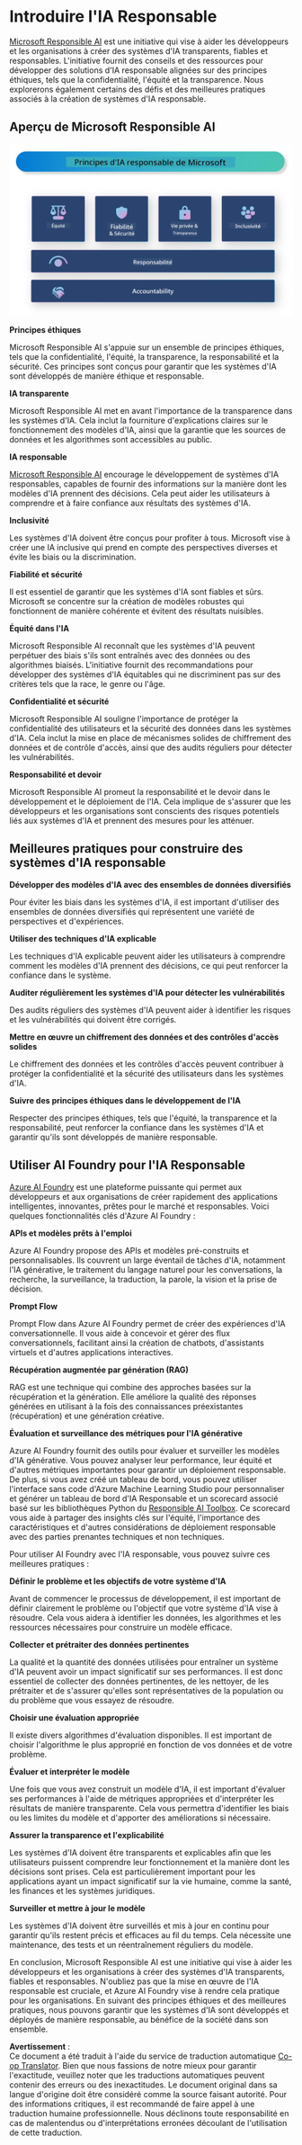 <!--
CO_OP_TRANSLATOR_METADATA:
{
  "original_hash": "805b96b20152936d8f4c587d90d6e06e",
  "translation_date": "2025-03-27T09:04:55+00:00",
  "source_file": "md\\01.Introduction\\05\\ResponsibleAI.md",
  "language_code": "fr"
}
-->
# **Introduire l'IA Responsable**

[Microsoft Responsible AI](https://www.microsoft.com/ai/responsible-ai?WT.mc_id=aiml-138114-kinfeylo) est une initiative qui vise à aider les développeurs et les organisations à créer des systèmes d'IA transparents, fiables et responsables. L'initiative fournit des conseils et des ressources pour développer des solutions d'IA responsable alignées sur des principes éthiques, tels que la confidentialité, l'équité et la transparence. Nous explorerons également certains des défis et des meilleures pratiques associés à la création de systèmes d'IA responsable.

## Aperçu de Microsoft Responsible AI

![RAIPrinciples](../../../../../translated_images/RAIPrinciples.e40f2a169a854832e885ce2659f3a913cfb393fa59b595ed57cfae9119694eb7.fr.png)

**Principes éthiques**

Microsoft Responsible AI s'appuie sur un ensemble de principes éthiques, tels que la confidentialité, l'équité, la transparence, la responsabilité et la sécurité. Ces principes sont conçus pour garantir que les systèmes d'IA sont développés de manière éthique et responsable.

**IA transparente**

Microsoft Responsible AI met en avant l'importance de la transparence dans les systèmes d'IA. Cela inclut la fourniture d'explications claires sur le fonctionnement des modèles d'IA, ainsi que la garantie que les sources de données et les algorithmes sont accessibles au public.

**IA responsable**

[Microsoft Responsible AI](https://www.microsoft.com/ai/responsible-ai?WT.mc_id=aiml-138114-kinfeylo) encourage le développement de systèmes d'IA responsables, capables de fournir des informations sur la manière dont les modèles d'IA prennent des décisions. Cela peut aider les utilisateurs à comprendre et à faire confiance aux résultats des systèmes d'IA.

**Inclusivité**

Les systèmes d'IA doivent être conçus pour profiter à tous. Microsoft vise à créer une IA inclusive qui prend en compte des perspectives diverses et évite les biais ou la discrimination.

**Fiabilité et sécurité**

Il est essentiel de garantir que les systèmes d'IA sont fiables et sûrs. Microsoft se concentre sur la création de modèles robustes qui fonctionnent de manière cohérente et évitent des résultats nuisibles.

**Équité dans l'IA**

Microsoft Responsible AI reconnaît que les systèmes d'IA peuvent perpétuer des biais s'ils sont entraînés avec des données ou des algorithmes biaisés. L'initiative fournit des recommandations pour développer des systèmes d'IA équitables qui ne discriminent pas sur des critères tels que la race, le genre ou l'âge.

**Confidentialité et sécurité**

Microsoft Responsible AI souligne l'importance de protéger la confidentialité des utilisateurs et la sécurité des données dans les systèmes d'IA. Cela inclut la mise en place de mécanismes solides de chiffrement des données et de contrôle d'accès, ainsi que des audits réguliers pour détecter les vulnérabilités.

**Responsabilité et devoir**

Microsoft Responsible AI promeut la responsabilité et le devoir dans le développement et le déploiement de l'IA. Cela implique de s'assurer que les développeurs et les organisations sont conscients des risques potentiels liés aux systèmes d'IA et prennent des mesures pour les atténuer.

## Meilleures pratiques pour construire des systèmes d'IA responsable

**Développer des modèles d'IA avec des ensembles de données diversifiés**

Pour éviter les biais dans les systèmes d'IA, il est important d'utiliser des ensembles de données diversifiés qui représentent une variété de perspectives et d'expériences.

**Utiliser des techniques d'IA explicable**

Les techniques d'IA explicable peuvent aider les utilisateurs à comprendre comment les modèles d'IA prennent des décisions, ce qui peut renforcer la confiance dans le système.

**Auditer régulièrement les systèmes d'IA pour détecter les vulnérabilités**

Des audits réguliers des systèmes d'IA peuvent aider à identifier les risques et les vulnérabilités qui doivent être corrigés.

**Mettre en œuvre un chiffrement des données et des contrôles d'accès solides**

Le chiffrement des données et les contrôles d'accès peuvent contribuer à protéger la confidentialité et la sécurité des utilisateurs dans les systèmes d'IA.

**Suivre des principes éthiques dans le développement de l'IA**

Respecter des principes éthiques, tels que l'équité, la transparence et la responsabilité, peut renforcer la confiance dans les systèmes d'IA et garantir qu'ils sont développés de manière responsable.

## Utiliser AI Foundry pour l'IA Responsable

[Azure AI Foundry](https://ai.azure.com?WT.mc_id=aiml-138114-kinfeylo) est une plateforme puissante qui permet aux développeurs et aux organisations de créer rapidement des applications intelligentes, innovantes, prêtes pour le marché et responsables. Voici quelques fonctionnalités clés d'Azure AI Foundry :

**APIs et modèles prêts à l'emploi**

Azure AI Foundry propose des APIs et modèles pré-construits et personnalisables. Ils couvrent un large éventail de tâches d'IA, notamment l'IA générative, le traitement du langage naturel pour les conversations, la recherche, la surveillance, la traduction, la parole, la vision et la prise de décision.

**Prompt Flow**

Prompt Flow dans Azure AI Foundry permet de créer des expériences d'IA conversationnelle. Il vous aide à concevoir et gérer des flux conversationnels, facilitant ainsi la création de chatbots, d'assistants virtuels et d'autres applications interactives.

**Récupération augmentée par génération (RAG)**

RAG est une technique qui combine des approches basées sur la récupération et la génération. Elle améliore la qualité des réponses générées en utilisant à la fois des connaissances préexistantes (récupération) et une génération créative.

**Évaluation et surveillance des métriques pour l'IA générative**

Azure AI Foundry fournit des outils pour évaluer et surveiller les modèles d'IA générative. Vous pouvez analyser leur performance, leur équité et d'autres métriques importantes pour garantir un déploiement responsable. De plus, si vous avez créé un tableau de bord, vous pouvez utiliser l'interface sans code d'Azure Machine Learning Studio pour personnaliser et générer un tableau de bord d'IA Responsable et un scorecard associé basé sur les bibliothèques Python du [Responsible AI Toolbox](https://responsibleaitoolbox.ai/?WT.mc_id=aiml-138114-kinfeylo). Ce scorecard vous aide à partager des insights clés sur l'équité, l'importance des caractéristiques et d'autres considérations de déploiement responsable avec des parties prenantes techniques et non techniques.

Pour utiliser AI Foundry avec l'IA responsable, vous pouvez suivre ces meilleures pratiques :

**Définir le problème et les objectifs de votre système d'IA**

Avant de commencer le processus de développement, il est important de définir clairement le problème ou l'objectif que votre système d'IA vise à résoudre. Cela vous aidera à identifier les données, les algorithmes et les ressources nécessaires pour construire un modèle efficace.

**Collecter et prétraiter des données pertinentes**

La qualité et la quantité des données utilisées pour entraîner un système d'IA peuvent avoir un impact significatif sur ses performances. Il est donc essentiel de collecter des données pertinentes, de les nettoyer, de les prétraiter et de s'assurer qu'elles sont représentatives de la population ou du problème que vous essayez de résoudre.

**Choisir une évaluation appropriée**

Il existe divers algorithmes d'évaluation disponibles. Il est important de choisir l'algorithme le plus approprié en fonction de vos données et de votre problème.

**Évaluer et interpréter le modèle**

Une fois que vous avez construit un modèle d'IA, il est important d'évaluer ses performances à l'aide de métriques appropriées et d'interpréter les résultats de manière transparente. Cela vous permettra d'identifier les biais ou les limites du modèle et d'apporter des améliorations si nécessaire.

**Assurer la transparence et l'explicabilité**

Les systèmes d'IA doivent être transparents et explicables afin que les utilisateurs puissent comprendre leur fonctionnement et la manière dont les décisions sont prises. Cela est particulièrement important pour les applications ayant un impact significatif sur la vie humaine, comme la santé, les finances et les systèmes juridiques.

**Surveiller et mettre à jour le modèle**

Les systèmes d'IA doivent être surveillés et mis à jour en continu pour garantir qu'ils restent précis et efficaces au fil du temps. Cela nécessite une maintenance, des tests et un réentraînement réguliers du modèle.

En conclusion, Microsoft Responsible AI est une initiative qui vise à aider les développeurs et les organisations à créer des systèmes d'IA transparents, fiables et responsables. N'oubliez pas que la mise en œuvre de l'IA responsable est cruciale, et Azure AI Foundry vise à rendre cela pratique pour les organisations. En suivant des principes éthiques et des meilleures pratiques, nous pouvons garantir que les systèmes d'IA sont développés et déployés de manière responsable, au bénéfice de la société dans son ensemble.

**Avertissement** :  
Ce document a été traduit à l'aide du service de traduction automatique [Co-op Translator](https://github.com/Azure/co-op-translator). Bien que nous fassions de notre mieux pour garantir l'exactitude, veuillez noter que les traductions automatiques peuvent contenir des erreurs ou des inexactitudes. Le document original dans sa langue d'origine doit être considéré comme la source faisant autorité. Pour des informations critiques, il est recommandé de faire appel à une traduction humaine professionnelle. Nous déclinons toute responsabilité en cas de malentendus ou d'interprétations erronées découlant de l'utilisation de cette traduction.